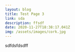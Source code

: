```yaml
---
layout: blog
title: Test Page 3
link: sda
description: ffsdf
date: 2020-11-27T18:38:17.041Z
img: /assets/images/cork.jpg
---
```

sdfdsfdsdff